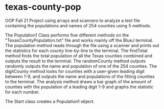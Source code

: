 # texas-county-pop
OOP Fall 21 Project using arrays and scanners to analyze a text file containing the populations and names of 254 counties using 5 methods.

The Population1 Class performs five different methods on the "TexasCountyPopulation.txt" file and works mainly off the BlueJ terminal. The population method reads through the file using a scanner and prints out the statistics for each county line-by-line to the terminal. The findTotal method finds the total population of all the Texas counties combined and outputs the result to the terminal. The randomCounty method outputs randomly outputs the name and population of one of the 254 counties. The digitCounty method looks for counties with a user-given leading digit between 1-9, and outputs the name and populations of the fitting counties to the terminal. The analysis method draws a bar graph of the amount of counties with the population of a leading digit 1-9 and graphs the statistic for each number.

The Start class creates a Population1 object. 
